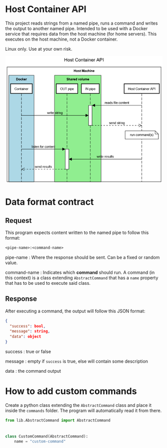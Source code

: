 # Host Container API

This project reads strings from a named pipe, runs a command and writes the output
to another named pipe. Intended to be used with a Docker service that requires
data from the host machine (for home servers). This executes on the host machine,
not a Docker container.

Linux only. Use at your own risk.

![Communitation diagram](resources/diagram.png "Communitation diagram")

# Data format contract

## Request

This program expects content written to the named pipe to follow this format:

```txt
<pipe-name>:<command-name>
```

pipe-name
: Where the response should be sent. Can be a fixed or random value.

command-name
: Indicates which **command** should run. A command (in this context)
is a class extending `AbstractCommand` that has a `name`
property that has to be used to execute said class.

## Response

After executing a command, the output will follow this JSON format:

```json
{
  "success": bool,
  "message": string,
  "data": object
}
```

success
: true or false

message
: empty if `success` is true, else will contain some description

data
: the command output

# How to add custom commands

Create a python class extending the `AbstractCommand` class and place it 
inside the `commands` folder. The program will automatically read it from there. 

```python
from lib.AbstractCommand import AbstractCommand


class CustomCommand(AbstractCommand):
    name = "custom-command"
```
